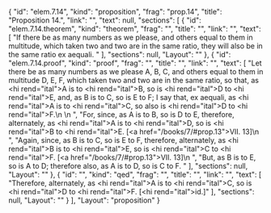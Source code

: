 {
  "id": "elem.7.14",
  "kind": "proposition",
  "frag": "prop.14",
  "title": "Proposition 14.",
  "link": "",
  "text": null,
  "sections": [
    {
      "id": "elem.7.14.theorem",
      "kind": "theorem",
      "frag": "",
      "title": "",
      "link": "",
      "text": [
        "If there be as many numbers as we please, and others equal to them in multitude, which taken two and two are in the same ratio, they will also be in the same ratio ex aequali. "
      ],
      "sections": null,
      "Layout": ""
    },
    {
      "id": "elem.7.14.proof",
      "kind": "proof",
      "frag": "",
      "title": "",
      "link": "",
      "text": [
        "Let there be as many numbers as we please A, B, C, and others equal to them in multitude D, E, F, which taken two and two are in the same ratio, so that, as <hi rend=\"ital\">A</hi> is to <hi rend=\"ital\">B</hi>, so is <hi rend=\"ital\">D</hi> to <hi rend=\"ital\">E</hi>, and, as B is to C, so is E to F; I say that, ex aequali, as <hi rend=\"ital\">A</hi> is to <hi rend=\"ital\">C</hi>, so also is <hi rend=\"ital\">D</hi> to <hi rend=\"ital\">F</hi>.\n       \n      ",
        "For, since, as A is to B, so is D to E, therefore, alternately, as <hi rend=\"ital\">A</hi> is to <hi rend=\"ital\">D</hi>, so is <hi rend=\"ital\">B</hi> to <hi rend=\"ital\">E</hi>. [<a href=\"/books/7/#prop.13\">VII. 13</a>]\n       ",
        "Again, since, as B is to C, so is E to F, therefore, alternately, as <hi rend=\"ital\">B</hi> is to <hi rend=\"ital\">E</hi>, so is <hi rend=\"ital\">C</hi> to <hi rend=\"ital\">F</hi>. [<a href=\"/books/7/#prop.13\">VII. 13</a>]\n      ",
        "But, as B is to E, so is A to D; therefore also, as A is to D, so is C to F. "
      ],
      "sections": null,
      "Layout": ""
    },
    {
      "id": "",
      "kind": "qed",
      "frag": "",
      "title": "",
      "link": "",
      "text": [
        "Therefore, alternately, as <hi rend=\"ital\">A</hi> is to <hi rend=\"ital\">C</hi>, so is <hi rend=\"ital\">D</hi> to <hi rend=\"ital\">F</hi>. [<hi rend=\"ital\">id</hi>.]"
      ],
      "sections": null,
      "Layout": ""
    }
  ],
  "Layout": "proposition"
}
